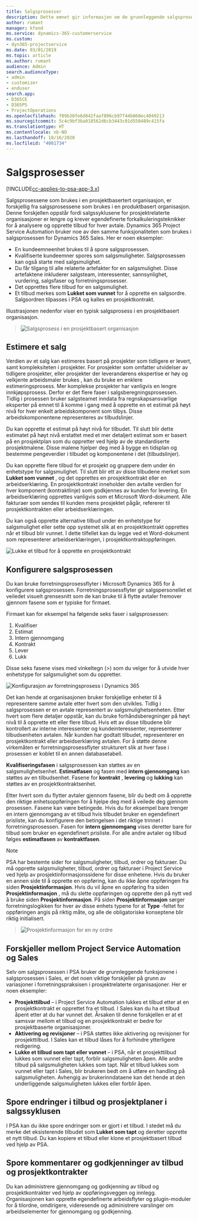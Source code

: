 ```yaml
---
title: Salgsprosesser
description: Dette emnet gir informasjon om de grunnleggende salgsprosessene.
author: rumant
manager: kfend
ms.service: dynamics-365-customerservice
ms.custom:
- dyn365-projectservice
ms.date: 03/01/2019
ms.topic: article
ms.author: rumant
audience: Admin
search.audienceType:
- admin
- customizer
- enduser
search.app:
- D365CE
- D365PS
- ProjectOperations
ms.openlocfilehash: f09b30fe6d842faaf896cb97f44b060ec4049213
ms.sourcegitcommit: 5c4c9bf3ba018562d6cb3443c01d550489c415fa
ms.translationtype: HT
ms.contentlocale: nb-NO
ms.lasthandoff: 10/16/2020
ms.locfileid: "4081734"
---
```

# <a name="sales-processes"></a>Salgsprosesser

[!INCLUDE[cc-applies-to-psa-app-3.x](../includes/cc-applies-to-psa-app-3x.md)]

Salgsprosessene som brukes i en prosjektbasertert organisasjon, er forskjellig fra salgsprosessene som brukes i en produktbasert organisasjon. Denne forskjellen oppstår fordi salgssyklusene for prosjektrelaterte organisasjoner er lengre og krever egendefinerte forkalkuleringsteknikker for å analysere og opprette tilbud for hver avtale. Dynamics 365 Project Service Automation bruker noe av den samme funksjonaliteten som brukes i salgsprosessen for Dynamics 365 Sales. Her er noen eksempler:

- En kundeemneenhet brukes til å spore salgsprosessen.
- Kvalifiserte kundeemner spores som salgsmuligheter. Salgsprosessen kan også starte med salgsmulighet.
- Du får tilgang til alle relaterte artefakter for en salgsmulighet. Disse artefaktene inkluderer salgsteam, interessenter, sannsynlighet, vurdering, salgsfaser og forretningsprosesser.
- Det opprettes flere tilbud for en salgsmulighet.
- Et tilbud merkes som **Lukket som vunnet** for å opprette en salgsordre. Salgsordren tilpasses i PSA og kalles en prosjektkontrakt.

Illustrasjonen nedenfor viser en typisk salgsprosess i en prosjektbasert organisasjon.

> ![Salgsprosess i en prosjektbasert organisasjon](media/basic-guide-1.png)

## <a name="estimating-a-sale"></a>Estimere et salg
Verdien av et salg kan estimeres basert på prosjekter som tidligere er levert, samt kompleksiteten i prosjekter. For prosjekter som omfatter utvidelser av tidligere prosjekter, eller prosjekter der leverandørens ekspertise er høy og velkjente arbeidsmaler brukes , kan du bruke en enklere estimeringsprosess. Mer komplekse prosjekter har vanligvis en lengre innkjøpsprosess. Derfor er det flere faser i salgsberegningsprosessen. Tidlig i prosessen bruker salgsteamet inndata fra regnskapsansvarlige eksperter på emnet til å komme i gang med å opprette en et estimat på høyt nivå for hver enkelt arbeidskomponent som tilbys. Disse arbeidskomponentene representeres av tilbudslinjer. 

Du kan opprette et estimat på høyt nivå for tilbudet. Til slutt blir dette estimatet på høyt nivå erstattet med et mer detaljert estimat som er basert på en prosjektplan som du oppretter ved hjelp av de standardiserte prosjektmalene. Disse malene hjelper deg med å bygge en tidsplan og bestemme pengeverdier i tilbudet og komponentene i det (tilbudslinjer). 

Du kan opprette flere tilbud for et prosjekt og gruppere dem under én enhetstype for salgsmulighet. Til slutt blir ett av disse tilbudene merket som **Lukket som vunnet** , og det opprettes en prosjektkontrakt eller en arbeidserklæring. En prosjektkontrakt inneholder den avtalte verdien for hver komponent (kontraktlinje) som godkjennes av kunden for levering. En arbeidserklæring opprettes vanligvis som et Microsoft Word-dokument. Alle fakturaer som sendes til kunden mens prosjektet pågår, refererer til prosjektkontrakten eller arbeidserklæringen.

Du kan også opprette alternative tilbud under én enhetstype for salgsmulighet eller sette opp systemet slik at en prosjektkontrakt opprettes når et tilbud blir vunnet. I dette tilfellet kan du legge ved et Word-dokument som representerer arbeidserklæringen, i prosjektkontraktoppføringen.

![Lukke et tilbud for å opprette en prosjektkontrakt](media/basic-guide-2.png)

## <a name="configuring-the-sales-process"></a>Konfigurere salgsprosessen
Du kan bruke forretningsprosessflyter i Microsoft Dynamics 365 for å konfigurere salgsprosessen. Forretningsprosessflyter gir salgspersonellet et veiledet visuelt grensesnitt som de kan bruke til å flytte avtaler fremover gjennom fasene som er typiske for firmaet.

Firmaet kan for eksempel ha følgende seks faser i salgsprosessen:

1. Kvalifiser
2. Estimat
3. Intern gjennomgang
4. Kontrakt
5. Lever
6. Lukk

Disse seks fasene vises med vinkeltegn (\>) som du velger for å utvide hver enhetstype for salgsmulighet som du oppretter.

![Konfigurasjon av forretningsprosess i Dynamics 365](media/basic-guide-3.png)
 
Det kan hende at organisasjonen bruker forskjellige enheter til å representere samme avtale etter hvert som den utvikles. Tidlig i salgsprosessen er en avtale representert av salgsmulighetsenheten. Etter hvert som flere detaljer oppstår, kan du bruke forhåndsberegninger på høyt nivå til å opprette ett eller flere tilbud. Hvis ett av disse tilbudene blir kontrollert av interne interessenter og kundeinteressenter, representerer tilbudsenheten avtalen. Når kunden har godtatt tilbudet, representerer en prosjektkontrakt eller arbeidserklæring avtalen. For å støtte denne virkemåten er forretningsprosessflyter strukturert slik at hver fase i prosessen er koblet til en annen databasetabell.

**Kvalifiseringsfasen** i salgsprosessen kan støttes av en salgsmulighetsenhet. **Estimatfasen** og fasen med **intern gjennomgang** kan støttes av en tilbudsenhet. Fasene for **kontrakt** , **levering** og **lukking** kan støttes av en prosjektkontraktsenhet.

Etter hvert som du flytter avtaler gjennom fasene, blir du bedt om å opprette den riktige enhetsoppføringen for å hjelpe deg med å veilede deg gjennom prosessen. Fasene kan være betingede. Hvis du for eksempel bare trenger en intern gjennomgang av et tilbud hvis tilbudet bruker en egendefinert prisliste, kan du konfigurere den betingelsen i det riktige trinnet i forretningsprosessen. Fasen for **intern gjennomgang** vises deretter bare for tilbud som bruker en egendefinert prisliste. For alle andre avtaler og tilbud følges **estimatfasen** av **kontraktfasen**.

> [!NOTE]
> PSA har bestemte sider for salgsmuligheter, tilbud, ordrer og fakturaer. Du må opprette salgsmuligheter, tilbud, ordrer og fakturaer i Project Service ved hjelp av prosjektinformasjonssidene for disse enhetene. Hvis du bruker en annen side til å opprette en oppføring, kan du ikke åpne oppføringen fra siden **Prosjektinformasjon**. Hvis du vil åpne en oppføring fra siden **Prosjektinformasjon** , må du slette oppføringen og opprette den på nytt ved å bruke siden **Prosjektinformasjon**. På siden **Prosjektinformasjon** sørger forretningslogikken for hver av disse enhets typene for at **Type** -feltet for oppføringen angis på riktig måte, og alle de obligatoriske konseptene blir riktig initialisert.

> ![Prosjektinformasjon for en ny ordre](media/basic-guide-4.png)
 
## <a name="differences-between-project-service-automation-and-sales"></a>Forskjeller mellom Project Service Automation og Sales
Selv om salgsprosessen i PSA bruker de grunnleggende funksjonene i salgsprosessen i Sales, er det noen viktige forskjeller på grunn av variasjoner i forretningspraksisen i prosjektrelaterte organisasjoner. Her er noen eksempler:

- **Prosjekttilbud** – i Project Service Automation lukkes et tilbud etter at en prosjektkontrakt er opprettet fra et tilbud. I Sales kan du ha et tilbud åpent etter at du har vunnet det. Årsaken til denne forskjellen er at et samsvar mellom et tilbud og en prosjektkontrakt er bedre for prosjektbaserte organisasjoner. 
- **Aktivering og revisjoner** – i PSA støttes ikke aktivering og revisjoner for prosjekttilbud. I Sales kan et tilbud låses for å forhindre ytterligere redigering.
- **Lukke et tilbud som tapt eller vunnet** – i PSA, når et prosjekttilbud lukkes som vunnet eller tapt, forblir salgsmuligheten åpen. Alle andre tilbud på salgsmuligheten lukkes som tapt. Når et tilbud lukkes som vunnet eller tapt i Sales, blir brukeren bedt om å utføre en handling på salgsmuligheten. Avhengig av brukerinndataene kan det hende at den underliggende salgsmuligheten lukkes eller forblir åpen.

## <a name="tracking-revisions-to-quotes-and-project-plans-in-the-sales-cycle"></a>Spore endringer i tilbud og prosjektplaner i salgssyklusen
I PSA kan du ikke spore endringer som er gjort i et tilbud. I stedet må du merke det eksisterende tilbudet som **Lukket som tapt** og deretter opprette et nytt tilbud. Du kan kopiere et tilbud eller klone et prosjektbasert tilbud ved hjelp av PSA.

## <a name="tracking-comments-and-approvals-of-quotes-and-project-contracts"></a>Spore kommentarer og godkjenninger av tilbud og prosjektkontrakter
Du kan administrere gjennomgang og godkjenning av tilbud og prosjektkontrakter ved hjelp av oppføringsveggen og innlegg. Organisasjonen kan opprette egendefinerte arbeidsflyter og plugin-moduler for å tilordne, omdirigere, videresende og administrere varslinger om arbeidselementer for gjennomgang og godkjenning.
